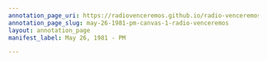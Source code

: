 ```yaml
---
annotation_page_uri: https://radiovenceremos.github.io/radio-venceremos-english-1/annotations/may-26-1981-pm-canvas-1-radio-venceremos.json
annotation_page_slug: may-26-1981-pm-canvas-1-radio-venceremos
layout: annotation_page
manifest_label: May 26, 1981 - PM

---
```

